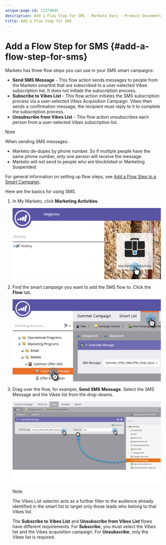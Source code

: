 ```yaml
---
unique-page-id: 11379045
description: Add a Flow Step for SMS - Marketo Docs - Product Documentation
title: Add a Flow Step for SMS
---
```


# Add a Flow Step for SMS {#add-a-flow-step-for-sms}

Marketo has three flow steps you can use in your SMS smart campaigns:

* **Send SMS Message** - This flow action sends messages to people from the Marketo smartlist that are subscribed to a user-selected Vibes subscription list. It does not initiate the subscription process.
* **Subscribe to Vibes List** - This flow action initiates the SMS subscription process via a user-selected Vibes Acquisition Campaign. Vibes then sends a confirmation message; the recipient must reply to it to complete the subscription process.
* **Unsubscribe from Vibes List** - This flow action unsubscribes each person from a user-selected Vibes subscription list.

>[!NOTE]
>
>When sending SMS messages:
>
>* Marketo de-dupes by phone number. So if multiple people have the same phone number, only one person will receive the message.
>* Marketo will not send to people who are blocklisted or Marketing Suspended.
>

For general information on setting up flow steps, see [Add a Flow Step to a Smart Campaign](../../../product-docs/core-marketo-concepts/smart-campaigns/flow-actions/add-a-flow-step-to-a-smart-campaign.md).

Here are the basics for using SMS.

1. In My Marketo, click **Marketing Activities**.

   ![](assets/image2016-7-28-11-3a41-3a17.png)

1. Find the smart campaign you want to add the SMS flow to. Click the **Flow** tab.

   ![](assets/image2016-7-28-11-3a43-3a41.png)

1. Drag over the flow, for example, **Send SMS Message**. Select the SMS Message and the Vibes list from the drop-downs.

   ![](assets/send-sms-message-hands.jpg)

   >[!NOTE]
   >
   >The Vibes List selector acts as a further filter to the audience already identified in the smart list to target only those leads who belong to that Vibes list.
   >
   >
   >The **Subscribe to Vibes List** and **Unsubscribe from Vibes List** flows have different requirements. For **Subscribe**, you must select the Vibes list and the Vibes acquisition campaign. For **Unsubscribe**, only the Vibes list is required.

